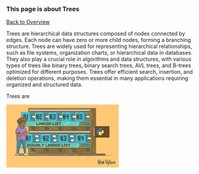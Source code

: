 ### This page is about Trees

[Back to Overview](https://github.com/lachisholm/Data_Structure_Discovery/blob/main/Overview.md)

Trees are hierarchical data structures composed of nodes connected by edges. Each
node can have zero or more child nodes, forming a branching structure. Trees are
widely used for representing hierarchical relationships, such as file systems,
organization charts, or hierarchical data in databases. They also play a crucial role in
algorithms and data structures, with various types of trees like binary trees, binary
search trees, AVL trees, and B-trees optimized for different purposes. Trees offer
efficient search, insertion, and deletion operations, making them essential in many
applications requiring organized and structured data.

Trees are

![Linked list](linkedlist.jpg "Linked Lists")
